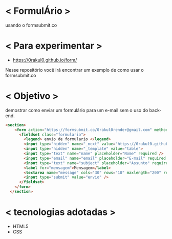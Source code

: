 # < FormulÁrio >
usando o formsubmit.co


# < Para experimentar >

- https://0rakul0.github.io/form/

Nesse repositório você irá encontrar um exemplo de como usar o formsubmit.co

# < Objetivo >

demostrar como enviar um formulário para um e-mail sem o uso do back-end.

```html
<section>
    <form action="https://formsubmit.co/0rakul0render@gmail.com" method="post">
      <fieldset class="formulario">
        <legend> envio de formulario </legend>
        <input type="hidden" name="_next" value="https://0rakul0.github.io/form/sucesso.html" />
        <input type="hidden" name="_template" value="table">
        <input type="text" name="name" placeholder="Nome" required />
        <input type="email" name="email" placeholder="E-mail" required />
        <input type="text" name="subject" placeholder="Assunto" required />
        <label for="mensagem">Mensagem</label>
        <textarea name="message" cols="30" rows="10" maxlength="200" required></textarea>
        <input type="submit" value="envio" />
      </fieldset>
    </form>
  </section>
```

# < tecnologias adotadas >

- HTML5
- CSS



